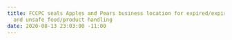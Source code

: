 ```yaml
---
title: FCCPC seals Apples and Pears business location for expired/expiring inventories
  and unsafe food/product handling
date: 2020-08-13 23:03:00 -11:00
---
```


